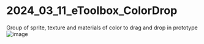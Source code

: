 # 2024_03_11_eToolbox_ColorDrop
Group of sprite, texture and materials of color to drag and drop in prototype
![image](https://github.com/EloiStree/2024_03_11_eToolbox_ColorDrop/assets/20149493/f514d23d-3eb0-4a9c-a593-0625e11fd18c)
